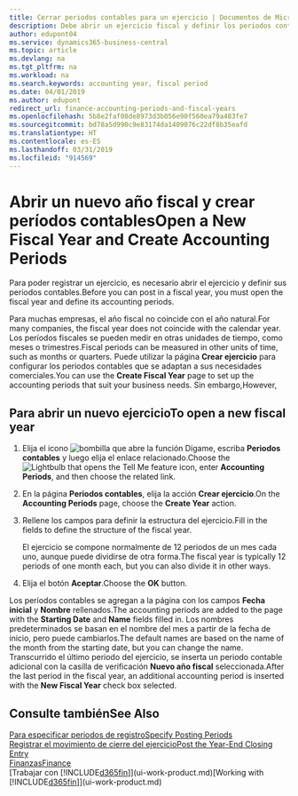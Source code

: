 ```yaml
---
title: Cerrar periodos contables para un ejercicio | Documentos de Microsoft
description: Debe abrir un ejercicio fiscal y definir los periodos contables para poder registrar un ejercicio.
author: edupont04
ms.service: dynamics365-business-central
ms.topic: article
ms.devlang: na
ms.tgt_pltfrm: na
ms.workload: na
ms.search.keywords: accounting year, fiscal period
ms.date: 04/01/2019
ms.author: edupont
redirect_url: finance-accounting-periods-and-fiscal-years
ms.openlocfilehash: 5b8e2faf08de8973d3b056e90f560ea79a483fe7
ms.sourcegitcommit: bd78a5d990c9e83174da1409076c22df8b35eafd
ms.translationtype: HT
ms.contentlocale: es-ES
ms.lasthandoff: 03/31/2019
ms.locfileid: "914569"
---
```

# <a name="open-a-new-fiscal-year-and-create-accounting-periods"></a><span data-ttu-id="7809c-103">Abrir un nuevo año fiscal y crear períodos contables</span><span class="sxs-lookup"><span data-stu-id="7809c-103">Open a New Fiscal Year and Create Accounting Periods</span></span>
<span data-ttu-id="7809c-104">Para poder registrar un ejercicio, es necesario abrir el ejercicio y definir sus periodos contables.</span><span class="sxs-lookup"><span data-stu-id="7809c-104">Before you can post in a fiscal year, you must open the fiscal year and define its accounting periods.</span></span>  

<span data-ttu-id="7809c-105">Para muchas empresas, el año fiscal no coincide con el año natural.</span><span class="sxs-lookup"><span data-stu-id="7809c-105">For many companies, the fiscal year does not coincide with the calendar year.</span></span> <span data-ttu-id="7809c-106">Los períodos fiscales se pueden medir en otras unidades de tiempo, como meses o trimestres.</span><span class="sxs-lookup"><span data-stu-id="7809c-106">Fiscal periods can be measured in other units of time, such as months or quarters.</span></span> <span data-ttu-id="7809c-107">Puede utilizar la página **Crear ejercicio** para configurar los periodos contables que se adaptan a sus necesidades comerciales.</span><span class="sxs-lookup"><span data-stu-id="7809c-107">You can use the **Create Fiscal Year** page to set up the accounting periods that suit your business needs.</span></span> <span data-ttu-id="7809c-108">Sin embargo,</span><span class="sxs-lookup"><span data-stu-id="7809c-108">However,</span></span>   

## <a name="to-open-a-new-fiscal-year"></a><span data-ttu-id="7809c-109">Para abrir un nuevo ejercicio</span><span class="sxs-lookup"><span data-stu-id="7809c-109">To open a new fiscal year</span></span>
1. <span data-ttu-id="7809c-110">Elija el icono ![bombilla que abre la función Dígame](media/ui-search/search_small.png "Dígame que desea hacer"), escriba **Periodos contables** y luego elija el enlace relacionado.</span><span class="sxs-lookup"><span data-stu-id="7809c-110">Choose the ![Lightbulb that opens the Tell Me feature](media/ui-search/search_small.png "Tell me what you want to do") icon, enter **Accounting Periods**, and then choose the related link.</span></span>
2. <span data-ttu-id="7809c-111">En la página **Periodos contables**, elija la acción **Crear ejercicio**.</span><span class="sxs-lookup"><span data-stu-id="7809c-111">On the **Accounting Periods** page, choose the **Create Year** action.</span></span>
3. <span data-ttu-id="7809c-112">Rellene los campos para definir la estructura del ejercicio.</span><span class="sxs-lookup"><span data-stu-id="7809c-112">Fill in the fields to define the structure of the fiscal year.</span></span>

    <span data-ttu-id="7809c-113">El ejercicio se compone normalmente de 12 periodos de un mes cada uno, aunque puede dividirse de otra forma.</span><span class="sxs-lookup"><span data-stu-id="7809c-113">The fiscal year is typically 12 periods of one month each, but you can also divide it in other ways.</span></span>
4. <span data-ttu-id="7809c-114">Elija el botón **Aceptar**.</span><span class="sxs-lookup"><span data-stu-id="7809c-114">Choose the **OK** button.</span></span>

<span data-ttu-id="7809c-115">Los períodos contables se agregan a la página con los campos **Fecha inicial** y **Nombre** rellenados.</span><span class="sxs-lookup"><span data-stu-id="7809c-115">The accounting periods are added to the page with the **Starting Date** and **Name** fields filled in.</span></span> <span data-ttu-id="7809c-116">Los nombres predeterminados se basan en el nombre del mes a partir de la fecha de inicio, pero puede cambiarlos.</span><span class="sxs-lookup"><span data-stu-id="7809c-116">The default names are based on the name of the month from the starting date, but you can change the name.</span></span> <span data-ttu-id="7809c-117">Transcurrido el último periodo del ejercicio, se inserta un periodo contable adicional con la casilla de verificación **Nuevo año fiscal** seleccionada.</span><span class="sxs-lookup"><span data-stu-id="7809c-117">After the last period in the fiscal year, an additional accounting period is inserted with the **New Fiscal Year** check box selected.</span></span>  


## <a name="see-also"></a><span data-ttu-id="7809c-118">Consulte también</span><span class="sxs-lookup"><span data-stu-id="7809c-118">See Also</span></span>
[<span data-ttu-id="7809c-119">Para especificar periodos de registro</span><span class="sxs-lookup"><span data-stu-id="7809c-119">Specify Posting Periods</span></span>](finance-how-specify-posting-periods.md)  
[<span data-ttu-id="7809c-120">Registrar el movimiento de cierre del ejercicio</span><span class="sxs-lookup"><span data-stu-id="7809c-120">Post the Year-End Closing Entry</span></span>](year-how-post-year-end-close-entry.md)  
[<span data-ttu-id="7809c-121">Finanzas</span><span class="sxs-lookup"><span data-stu-id="7809c-121">Finance</span></span>](finance.md)  
<span data-ttu-id="7809c-122">[Trabajar con [!INCLUDE[d365fin](includes/d365fin_md.md)]](ui-work-product.md)</span><span class="sxs-lookup"><span data-stu-id="7809c-122">[Working with [!INCLUDE[d365fin](includes/d365fin_md.md)]](ui-work-product.md)</span></span>
